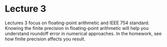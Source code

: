 # Lecture 3

Lectures 3 focus on floating-point arithmetic and IEEE 754 standard.  Knowing the finite precision in floating-point arithmetic will help you understand roundoff error in numerical approaches. In the homework, see how finite precision affects you result.